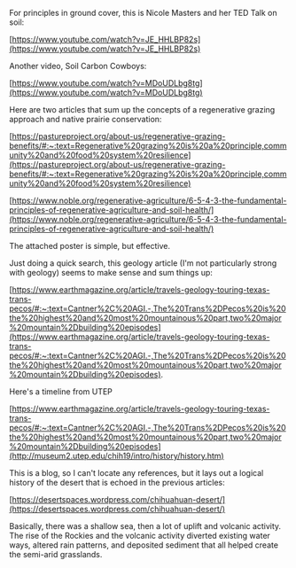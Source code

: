 

For principles in ground cover, this is Nicole Masters and her TED Talk on soil:

[https://www.youtube.com/watch?v=JE_HHLBP82s](https://www.youtube.com/watch?v=JE_HHLBP82s)



Another video, Soil Carbon Cowboys:

[https://www.youtube.com/watch?v=MDoUDLbg8tg](https://www.youtube.com/watch?v=MDoUDLbg8tg)



Here are two articles that sum up the concepts of a regenerative grazing approach and native prairie conservation:

[https://pastureproject.org/about-us/regenerative-grazing-benefits/#:~:text=Regenerative%20grazing%20is%20a%20principle,community%20and%20food%20system%20resilience](https://pastureproject.org/about-us/regenerative-grazing-benefits/#:~:text=Regenerative%20grazing%20is%20a%20principle,community%20and%20food%20system%20resilience)



[https://www.noble.org/regenerative-agriculture/6-5-4-3-the-fundamental-principles-of-regenerative-agriculture-and-soil-health/](https://www.noble.org/regenerative-agriculture/6-5-4-3-the-fundamental-principles-of-regenerative-agriculture-and-soil-health/)



The attached poster is simple, but effective.


Just doing a quick search, this geology article (I'm not particularly strong with geology) seems to make sense and sum things up:



[https://www.earthmagazine.org/article/travels-geology-touring-texas-trans-pecos/#:~:text=Cantner%2C%20AGI.-,The%20Trans%2DPecos%20is%20the%20highest%20and%20most%20mountainous%20part,two%20major%20mountain%2Dbuilding%20episodes](https://www.earthmagazine.org/article/travels-geology-touring-texas-trans-pecos/#:~:text=Cantner%2C%20AGI.-,The%20Trans%2DPecos%20is%20the%20highest%20and%20most%20mountainous%20part,two%20major%20mountain%2Dbuilding%20episodes).



Here's a timeline from UTEP

[https://www.earthmagazine.org/article/travels-geology-touring-texas-trans-pecos/#:~:text=Cantner%2C%20AGI.-,The%20Trans%2DPecos%20is%20the%20highest%20and%20most%20mountainous%20part,two%20major%20mountain%2Dbuilding%20episodes](http://museum2.utep.edu/chih19/intro/history/history.htm)



This is a blog, so I can't locate any references, but it lays out a logical history of the desert that is echoed in the previous articles:



[https://desertspaces.wordpress.com/chihuahuan-desert/](https://desertspaces.wordpress.com/chihuahuan-desert/)


Basically, there was a shallow sea, then a lot of uplift and volcanic activity. The rise of the Rockies and the volcanic activity diverted existing water ways, altered rain patterns, and deposited sediment that all helped create the semi-arid grasslands.
